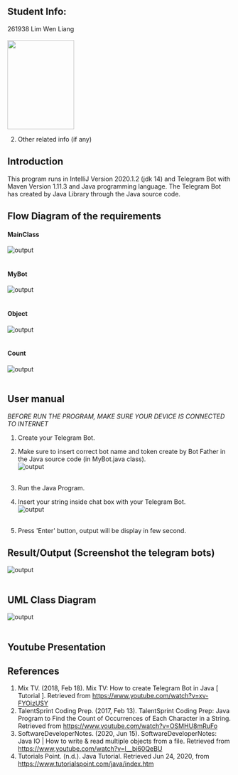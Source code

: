 ## Student Info:
261938 Lim Wen Liang </br> </br>
     <img src="images/Lim%20Wen%20Liang%20261938.PNG" width="150" height="200">
     
2. Other related info (if any)

## Introduction
This program runs in IntelliJ Version 2020.1.2 (jdk 14) and Telegram Bot with Maven Version 1.11.3 and Java programming language. The Telegram Bot has created by Java Library through the Java source code.


## Flow Diagram of the requirements
#### MainClass
![output](images/FlowDiagram_MainClass.png)<br/><br/>

#### MyBot
![output](images/FlowDiagram_MyBot.png)<br/><br/>

#### Object
![output](images/FlowDiagram_Object.png)<br/><br/>

#### Count
![output](images/FlowDiagram_Count.png)<br/><br/>


## User manual
*BEFORE RUN THE PROGRAM, MAKE SURE YOUR DEVICE IS CONNECTED TO INTERNET*
1. Create your Telegram Bot.

2. Make sure to insert correct bot name and token create by Bot Father in the Java source code (in MyBot.java class).<br/>
![output](images/UserManual_1.PNG)<br/><br/>

3. Run the Java Program.

4. Insert your string inside chat box with your Telegram Bot.<br/>
![output](images/UserManual_2.PNG)<br/><br/>

5. Press 'Enter' button, output will be display in few second.


## Result/Output (Screenshot the telegram bots)
![output](images/Output_TelegramBot.PNG)<br/><br/>


## UML Class Diagram
![output](images/UML_Class_Diagram.PNG)<br/><br/>


## Youtube Presentation



## References
1. Mix TV. (2018, Feb 18). Mix TV: How to create Telegram Bot in Java [ Tutorial ]. Retrieved from https://www.youtube.com/watch?v=xv-FYOizUSY
2. TalentSprint Coding Prep. (2017, Feb 13). TalentSprint Coding Prep: Java Program to Find the Count of Occurrences of Each Character in a String. Retrieved from https://www.youtube.com/watch?v=OSMHU8mRuFo
3. SoftwareDeveloperNotes. (2020, Jun 15). SoftwareDeveloperNotes: Java IO | How to write & read multiple objects from a file. Retrieved from https://www.youtube.com/watch?v=l__bi60QeBU
4. Tutorials Point. (n.d.). Java Tutorial. Retrieved Jun 24, 2020, from https://www.tutorialspoint.com/java/index.htm
